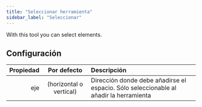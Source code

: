 ```yaml
---
title: "Seleccionar herramienta"
sidebar_label: "Seleccionar"
---
```



With this tool you can select elements.

## Configuración

| Propiedad |       Por defecto       | Descripción                                                                           |
| ---------:|:-----------------------:|:------------------------------------------------------------------------------------- |
|       eje | (horizontal o vertical) | Dirección donde debe añadirse el espacio. Sólo seleccionable al añadir la herramienta |
